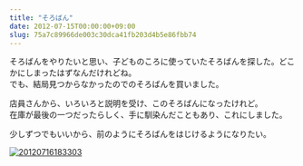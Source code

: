 ```yaml
---
title: "そろばん"
date: 2012-07-15T00:00:00+09:00
slug: 75a7c89966de003c30dca41fb203d4b5e86fbb74
---
```

そろばんをやりたいと思い、子どものころに使っていたそろばんを探した。どこかにしまったはずなんだけれどね。  
でも、結局見つからなかったのでのそろばんを買いました。


店員さんから、いろいろと説明を受け、このそろばんになったけれど。  
在庫が最後の一つだったらしく、手に馴染んだこともあり、これにしました。

少しずつでもいいから、前のようにそろばんをはじけるようになりたい。


<a href="https://f.hatena.ne.jp/qtakamitsu/20120716183303"><img src="https://img.f.hatena.ne.jp/images/fotolife/q/qtakamitsu/20120716/20120716183303.jpg" alt="20120716183303"></a>

